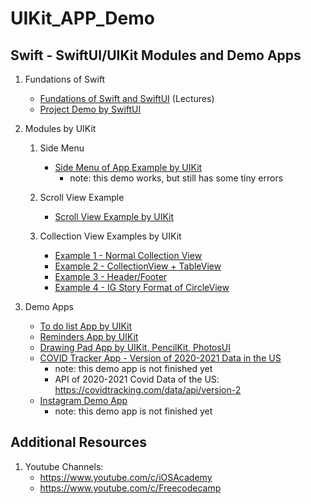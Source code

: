 # UIKit_APP_Demo
## Swift - SwiftUI/UIKit Modules and Demo Apps
1. Fundations of Swift
    - [Fundations of Swift and SwiftUI](https://github.com/1tongp/UIKit_APP_Demo/tree/main/swift_prac) (Lectures)
    - [Project Demo by SwiftUI](https://github.com/1tongp/UIKit_APP_Demo/tree/main/swift_prac/pracDemo)

2. Modules by UIKit 
    1. Side Menu 
        - [Side Menu of App Example by UIKit](https://github.com/1tongp/UIKit_APP_Demo/tree/main/Side_Menu/Side_Menu) 
            - note: this demo works, but still has some tiny errors 
            
    2. Scroll View Example 
        - [Scroll View Example by UIKit](https://github.com/1tongp/UIKit_APP_Demo/tree/main/Scroll%20View/ScrollViewTest)
        
    3. Collection View Examples by UIKit

        - [Example 1 - Normal Collection View](https://github.com/1tongp/UIKit_APP_Demo/tree/main/Collection%20View%201)
        - [Example 2 - CollectionView + TableView](https://github.com/1tongp/UIKit_APP_Demo/tree/main/Collection%20View%202)
        - [Example 3 - Header/Footer](https://github.com/1tongp/UIKit_APP_Demo/tree/main/Collection%20View%203)
        - [Example 4 - IG Story Format of CircleView](https://github.com/1tongp/UIKit_APP_Demo/tree/main/Collection%20View%204)

3. Demo Apps 
    - [To do list App by UIKit](https://github.com/1tongp/UIKit_APP_Demo/tree/main/TODO_List_App)
    - [Reminders App by UIKit](https://github.com/1tongp/UIKit_APP_Demo/tree/main/Reminders_App)
    - [Drawing Pad App by UIKit, PencilKit, PhotosUI](https://github.com/1tongp/UIKit_APP_Demo/tree/main/Drawing_App/Drawing_APP)
    - [COVID Tracker App - Version of 2020-2021 Data in the US](https://github.com/1tongp/UIKit_APP_Demo/tree/main/COVID_Tracker_App/COVID%20Tracker)
       - note: this demo app is not finished yet
       - API of 2020-2021 Covid Data of the US: https://covidtracking.com/data/api/version-2
    - [Instagram Demo App](https://github.com/1tongp/UIKit_APP_Demo/tree/main/Instagram_Demo_App/Instagram%20Demo%20App)
       - note: this demo app is not finished yet 

## Additional Resources
1. Youtube Channels: 
      - https://www.youtube.com/c/iOSAcademy
      - https://www.youtube.com/c/Freecodecamp
